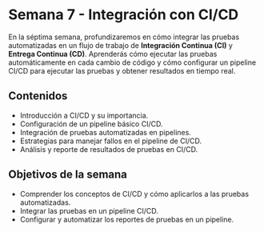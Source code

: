 # Semana 7 - Integración con CI/CD

En la séptima semana, profundizaremos en cómo integrar las pruebas automatizadas en un flujo de trabajo de **Integración Continua (CI)** y **Entrega Continua (CD)**. Aprenderás cómo ejecutar las pruebas automáticamente en cada cambio de código y cómo configurar un pipeline CI/CD para ejecutar las pruebas y obtener resultados en tiempo real.

## Contenidos

- Introducción a CI/CD y su importancia.
- Configuración de un pipeline básico CI/CD.
- Integración de pruebas automatizadas en pipelines.
- Estrategias para manejar fallos en el pipeline de CI/CD.
- Análisis y reporte de resultados de pruebas en CI/CD.

## Objetivos de la semana

- Comprender los conceptos de CI/CD y cómo aplicarlos a las pruebas automatizadas.
- Integrar las pruebas en un pipeline CI/CD.
- Configurar y automatizar los reportes de pruebas en un pipeline.

